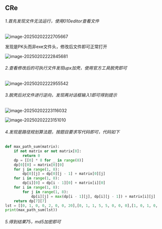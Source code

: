 ## CRe

###### 1.首先发现文件无法运行，使用010editor查看文件

![image-20250202222705667](C:\Users\H2Q\AppData\Roaming\Typora\typora-user-images\image-20250202222705667.png)

发现是PK头而非exe文件头，修改后文件即可正常打开

![image-20250202222845681](C:\Users\H2Q\AppData\Roaming\Typora\typora-user-images\image-20250202222845681.png)

###### 2.查看修改后的可执行文件发现upx加壳，使用官方工具脱壳即可

![image-20250202222955542](C:\Users\H2Q\AppData\Roaming\Typora\typora-user-images\image-20250202222955542.png)

###### 3.脱壳后对文件进行逆向，发现再对话框输入1即可得到提示

![image-20250202223116032](C:\Users\H2Q\AppData\Roaming\Typora\typora-user-images\image-20250202223116032.png)

![image-20250202223151010](C:\Users\H2Q\AppData\Roaming\Typora\typora-user-images\image-20250202223151010.png)

###### 4.发现是路径规划算法题，按题目要求写代码即可，代码如下

~~~python
def max_path_sum(matrix):
    if not matrix or not matrix[0]:
        return 0
    dp = [[0] * 8 for _ in range(8)]
    dp[0][0] = matrix[0][0]
    for j in range(1, 8):
        dp[0][j] = dp[0][j - 1] + matrix[0][j]
    for i in range(1, 8):
        dp[i][0] = dp[i - 1][0] + matrix[i][0]
    for i in range(1, 8):
        for j in range(1, 8):
            dp[i][j] = max(dp[i - 1][j], dp[i][j - 1]) + matrix[i][j]
    return dp[7][7]
lst = [[0, 1, 0, 0, 2, 0, 0, 20],[0, 1, 1, 5, 5, 0, 0, 0],[1, 0, 1, 0, 0, 0, 2, 10],[0, 0, 1, 0, 10, 0, 0, 0],[2, 0, 0, 4, 0, 0, 0, 20],[0, 0, 15, 0, 1, 0, 0, 0],[0, 0, 1, 0, 25, 0, 6, 0],[4, 0, 0, 5, 0, 6, 0, 20]]
print(max_path_sum(lst))
~~~

###### 5.得到结果75，md5加密即可


